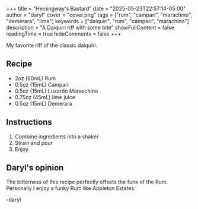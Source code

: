 +++
title = "Hemingway's Bastard"
date = "2025-05-23T22:57:14-05:00"
author = "daryl"
cover = "cover.png"
tags = ["rum", "campari", "marachino", "demerara", "lime"]
keywords = ["daiquiri", "rum", "campari", "marachino"]
description = "A Daiquiri riff with some bite"
showFullContent = false
readingTime = true
hideComments = false
+++

My favorite riff of the classic daiquiri. 
## Recipe

- 2oz (60mL) Rum
- 0.5oz (15mL) Campari
- 0.5oz (15mL) Luxardo Maraschino
- 0.75oz (45mL) lime juice
- 0.5oz (15mL) Demerara

## Instructions

1. Combine ingredients into a shaker
2. Strain and pour
3. Enjoy

## Daryl's opinion

The bitterness of this recipe perfectly offsets the funk of the Rum. Personally I enjoy a funky Rum like Appleton Estates.

-daryl
